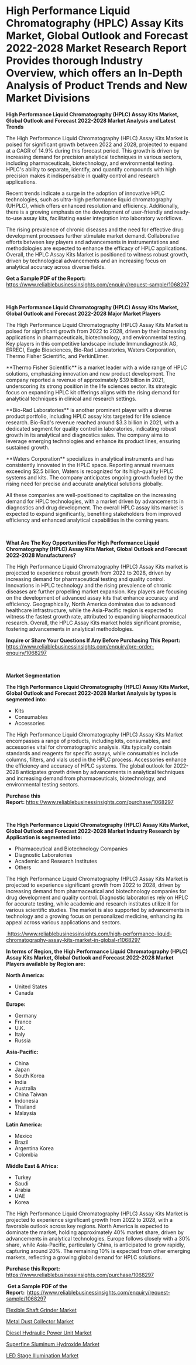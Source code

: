 <p><h1>High Performance Liquid Chromatography (HPLC) Assay Kits Market, Global Outlook and Forecast 2022-2028 Market Research Report Provides thorough Industry Overview, which offers an In-Depth Analysis of Product Trends and New Market Divisions</h1></p><p><strong>High Performance Liquid Chromatography (HPLC) Assay Kits Market, Global Outlook and Forecast 2022-2028 Market Analysis and Latest Trends</strong></p>
<p><p>The High Performance Liquid Chromatography (HPLC) Assay Kits Market is poised for significant growth between 2022 and 2028, projected to expand at a CAGR of 14.9% during this forecast period. This growth is driven by increasing demand for precision analytical techniques in various sectors, including pharmaceuticals, biotechnology, and environmental testing. HPLC's ability to separate, identify, and quantify compounds with high precision makes it indispensable in quality control and research applications. </p><p>Recent trends indicate a surge in the adoption of innovative HPLC technologies, such as ultra-high performance liquid chromatography (UHPLC), which offers enhanced resolution and efficiency. Additionally, there is a growing emphasis on the development of user-friendly and ready-to-use assay kits, facilitating easier integration into laboratory workflows. </p><p>The rising prevalence of chronic diseases and the need for effective drug development processes further stimulate market demand. Collaborative efforts between key players and advancements in instrumentations and methodologies are expected to enhance the efficacy of HPLC applications. Overall, the HPLC Assay Kits Market is positioned to witness robust growth, driven by technological advancements and an increasing focus on analytical accuracy across diverse fields.</p></p>
<p><strong>Get a Sample PDF of the Report:&nbsp;</strong> <a href="https://www.reliablebusinessinsights.com/enquiry/request-sample/1068297?utm_campaign=1873&utm_medium=2&utm_source=Github&utm_content=ia&utm_term=21032025&utm_id=high-performance-liquid-chromatography-hplc-assay-kits-market-global-outlook-and-forecast-2022-2028">https://www.reliablebusinessinsights.com/enquiry/request-sample/1068297</a></p>
<p>&nbsp;</p>
<p><strong>High Performance Liquid Chromatography (HPLC) Assay Kits Market, Global Outlook and Forecast 2022-2028 Major Market Players</strong></p>
<p><p>The High Performance Liquid Chromatography (HPLC) Assay Kits Market is poised for significant growth from 2022 to 2028, driven by their increasing applications in pharmaceuticals, biotechnology, and environmental testing. Key players in this competitive landscape include Immundiagnostik AG, ERRECI, Eagle Biosciences, Bio-Rad Laboratories, Waters Corporation, Thermo Fisher Scientific, and PerkinElmer.</p><p>**Thermo Fisher Scientific** is a market leader with a wide range of HPLC solutions, emphasizing innovation and new product development. The company reported a revenue of approximately $39 billion in 2021, underscoring its strong position in the life sciences sector. Its strategic focus on expanding HPLC kit offerings aligns with the rising demand for analytical techniques in clinical and research settings.</p><p>**Bio-Rad Laboratories** is another prominent player with a diverse product portfolio, including HPLC assay kits targeted for life science research. Bio-Rad's revenue reached around $3.3 billion in 2021, with a dedicated segment for quality control in laboratories, indicating robust growth in its analytical and diagnostics sales. The company aims to leverage emerging technologies and enhance its product lines, ensuring sustained growth.</p><p>**Waters Corporation** specializes in analytical instruments and has consistently innovated in the HPLC space. Reporting annual revenues exceeding $2.5 billion, Waters is recognized for its high-quality HPLC systems and kits. The company anticipates ongoing growth fueled by the rising need for precise and accurate analytical solutions globally.</p><p>All these companies are well-positioned to capitalize on the increasing demand for HPLC technologies, with a market driven by advancements in diagnostics and drug development. The overall HPLC assay kits market is expected to expand significantly, benefiting stakeholders from improved efficiency and enhanced analytical capabilities in the coming years.</p></p>
<p>&nbsp;</p>
<p><strong>What Are The Key Opportunities For High Performance Liquid Chromatography (HPLC) Assay Kits Market, Global Outlook and Forecast 2022-2028 Manufacturers?</strong></p>
<p><p>The High Performance Liquid Chromatography (HPLC) Assay Kits market is projected to experience robust growth from 2022 to 2028, driven by increasing demand for pharmaceutical testing and quality control. Innovations in HPLC technology and the rising prevalence of chronic diseases are further propelling market expansion. Key players are focusing on the development of advanced assay kits that enhance accuracy and efficiency. Geographically, North America dominates due to advanced healthcare infrastructure, while the Asia-Pacific region is expected to witness the fastest growth rate, attributed to expanding biopharmaceutical research. Overall, the HPLC Assay Kits market holds significant promise, fostering advancements in analytical methodologies.</p></p>
<p><strong>Inquire or Share Your Questions If Any Before Purchasing This Report:</strong> <a href="https://www.reliablebusinessinsights.com/enquiry/pre-order-enquiry/1068297?utm_campaign=1873&utm_medium=2&utm_source=Github&utm_content=ia&utm_term=21032025&utm_id=high-performance-liquid-chromatography-hplc-assay-kits-market-global-outlook-and-forecast-2022-2028">https://www.reliablebusinessinsights.com/enquiry/pre-order-enquiry/1068297</a></p>
<p>&nbsp;</p>
<p><strong>Market Segmentation</strong></p>
<p><strong>The High Performance Liquid Chromatography (HPLC) Assay Kits Market, Global Outlook and Forecast 2022-2028 Market Analysis by types is segmented into:</strong></p>
<p><ul><li>Kits</li><li>Consumables</li><li>Accessories</li></ul></p>
<p><p>The High Performance Liquid Chromatography (HPLC) Assay Kits Market encompasses a range of products, including kits, consumables, and accessories vital for chromatographic analysis. Kits typically contain standards and reagents for specific assays, while consumables include columns, filters, and vials used in the HPLC process. Accessories enhance the efficiency and accuracy of HPLC systems. The global outlook for 2022-2028 anticipates growth driven by advancements in analytical techniques and increasing demand from pharmaceuticals, biotechnology, and environmental testing sectors.</p></p>
<p><strong>Purchase this Report:&nbsp;</strong><a href="https://www.reliablebusinessinsights.com/purchase/1068297?utm_campaign=1873&utm_medium=2&utm_source=Github&utm_content=ia&utm_term=21032025&utm_id=high-performance-liquid-chromatography-hplc-assay-kits-market-global-outlook-and-forecast-2022-2028">https://www.reliablebusinessinsights.com/purchase/1068297</a></p>
<p>&nbsp;</p>
<p><strong>The High Performance Liquid Chromatography (HPLC) Assay Kits Market, Global Outlook and Forecast 2022-2028 Market Industry Research by Application is segmented into:</strong></p>
<p><ul><li>Pharmaceutical and Biotechnology Companies</li><li>Diagnostic Laboratories</li><li>Academic and Research Institutes</li><li>Others</li></ul></p>
<p><p>The High Performance Liquid Chromatography (HPLC) Assay Kits Market is projected to experience significant growth from 2022 to 2028, driven by increasing demand from pharmaceutical and biotechnology companies for drug development and quality control. Diagnostic laboratories rely on HPLC for accurate testing, while academic and research institutes utilize it for various scientific studies. The market is also supported by advancements in technology and a growing focus on personalized medicine, enhancing its appeal across various applications and sectors.</p></p>
<p><a href="https://www.reliablebusinessinsights.com/high-performance-liquid-chromatography-assay-kits-market-in-global-r1068297?utm_campaign=1873&utm_medium=2&utm_source=Github&utm_content=ia&utm_term=21032025&utm_id=high-performance-liquid-chromatography-hplc-assay-kits-market-global-outlook-and-forecast-2022-2028">&nbsp;https://www.reliablebusinessinsights.com/high-performance-liquid-chromatography-assay-kits-market-in-global-r1068297</a></p>
<p><strong>In terms of Region, the High Performance Liquid Chromatography (HPLC) Assay Kits Market, Global Outlook and Forecast 2022-2028 Market Players available by Region are:</strong></p>
<p>
    <p> <strong> North America: </strong>
        <ul>
            <li>United States</li>
            <li>Canada</li>
        </ul>
        </p> 
    <p> <strong> Europe: </strong>
        <ul>
            <li>Germany</li>
            <li>France</li>
            <li>U.K.</li>
            <li>Italy</li>
            <li>Russia</li>
        </ul>
        </p> 
    <p> <strong> Asia-Pacific: </strong>
        <ul>
            <li>China</li>
            <li>Japan</li>
            <li>South Korea</li>
            <li>India</li>
            <li>Australia</li>
            <li>China Taiwan</li>
            <li>Indonesia</li>
            <li>Thailand</li>
            <li>Malaysia</li>
        </ul>
        </p> 
    <p> <strong> Latin America: </strong>
        <ul>
            <li>Mexico</li>
            <li>Brazil</li>
            <li>Argentina Korea</li>
            <li>Colombia</li>
        </ul>
        </p> 
    <p> <strong> Middle East & Africa: </strong>
        <ul>
            <li>Turkey</li>
            <li>Saudi</li>
            <li>Arabia</li>
            <li>UAE</li>
            <li>Korea</li>
        </ul>
    </p>
    </p>
<p><p>The High Performance Liquid Chromatography (HPLC) Assay Kits Market is projected to experience significant growth from 2022 to 2028, with a favorable outlook across key regions. North America is expected to dominate the market, holding approximately 40% market share, driven by advancements in analytical technologies. Europe follows closely with a 30% share, while Asia-Pacific, particularly China, is anticipated to grow rapidly, capturing around 20%. The remaining 10% is expected from other emerging markets, reflecting a growing global demand for HPLC solutions.</p></p>
<p><strong>Purchase this Report: </strong><a href="https://www.reliablebusinessinsights.com/purchase/1068297?utm_campaign=1873&utm_medium=2&utm_source=Github&utm_content=ia&utm_term=21032025&utm_id=high-performance-liquid-chromatography-hplc-assay-kits-market-global-outlook-and-forecast-2022-2028">https://www.reliablebusinessinsights.com/purchase/1068297</a></p>
<p>&nbsp;<strong>Get a Sample PDF of the Report:&nbsp;&nbsp;</strong><a href="https://www.reliablebusinessinsights.com/enquiry/request-sample/1068297?utm_campaign=1873&utm_medium=2&utm_source=Github&utm_content=ia&utm_term=21032025&utm_id=high-performance-liquid-chromatography-hplc-assay-kits-market-global-outlook-and-forecast-2022-2028">https://www.reliablebusinessinsights.com/enquiry/request-sample/1068297</a></p>
<p><strong></strong></p>
<p><p><a href="https://www.linkedin.com/pulse/navigating-competitive-landscape-flexible-shaft-grinder-0ofpe?utm_campaign=1873&utm_medium=2&utm_source=Github&utm_content=ia&utm_term=21032025&utm_id=high-performance-liquid-chromatography-hplc-assay-kits-market-global-outlook-and-forecast-2022-2028">Flexible Shaft Grinder Market</a></p><p><a href="https://www.linkedin.com/pulse/metal-dust-collector-market-size-global-industry-analysis-u9t1e?utm_campaign=1873&utm_medium=2&utm_source=Github&utm_content=ia&utm_term=21032025&utm_id=high-performance-liquid-chromatography-hplc-assay-kits-market-global-outlook-and-forecast-2022-2028">Metal Dust Collector Market</a></p><p><a href="https://www.linkedin.com/pulse/in-depth-diesel-hydraulic-power-unit-market-analysis-examining-2eaye?utm_campaign=1873&utm_medium=2&utm_source=Github&utm_content=ia&utm_term=21032025&utm_id=high-performance-liquid-chromatography-hplc-assay-kits-market-global-outlook-and-forecast-2022-2028">Diesel Hydraulic Power Unit Market</a></p><p><a href="https://github.com/tselahiara/Market-Research-Report-List-1/blob/main/superfine-sluminum-hydroxide-market.md?utm_campaign=1873&utm_medium=2&utm_source=Github&utm_content=ia&utm_term=21032025&utm_id=high-performance-liquid-chromatography-hplc-assay-kits-market-global-outlook-and-forecast-2022-2028">Superfine Sluminum Hydroxide Market</a></p><p><a href="https://github.com/berbelsagwan/Market-Research-Report-List-1/blob/main/led-stage-illumination-market.md?utm_campaign=1873&utm_medium=2&utm_source=Github&utm_content=ia&utm_term=21032025&utm_id=high-performance-liquid-chromatography-hplc-assay-kits-market-global-outlook-and-forecast-2022-2028">LED Stage Illumination Market</a></p></p>